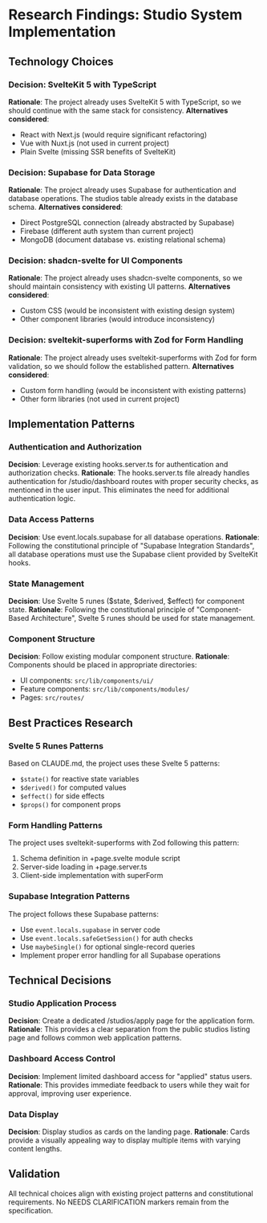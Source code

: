 # Research Findings: Studio System Implementation

## Technology Choices

### Decision: SvelteKit 5 with TypeScript

**Rationale**: The project already uses SvelteKit 5 with TypeScript, so we should continue with the same stack for consistency.
**Alternatives considered**:

- React with Next.js (would require significant refactoring)
- Vue with Nuxt.js (not used in current project)
- Plain Svelte (missing SSR benefits of SvelteKit)

### Decision: Supabase for Data Storage

**Rationale**: The project already uses Supabase for authentication and database operations. The studios table already exists in the database schema.
**Alternatives considered**:

- Direct PostgreSQL connection (already abstracted by Supabase)
- Firebase (different auth system than current project)
- MongoDB (document database vs. existing relational schema)

### Decision: shadcn-svelte for UI Components

**Rationale**: The project already uses shadcn-svelte components, so we should maintain consistency with existing UI patterns.
**Alternatives considered**:

- Custom CSS (would be inconsistent with existing design system)
- Other component libraries (would introduce inconsistency)

### Decision: sveltekit-superforms with Zod for Form Handling

**Rationale**: The project already uses sveltekit-superforms with Zod for form validation, so we should follow the established pattern.
**Alternatives considered**:

- Custom form handling (would be inconsistent with existing patterns)
- Other form libraries (not used in current project)

## Implementation Patterns

### Authentication and Authorization

**Decision**: Leverage existing hooks.server.ts for authentication and authorization checks.
**Rationale**: The hooks.server.ts file already handles authentication for /studio/dashboard routes with proper security checks, as mentioned in the user input. This eliminates the need for additional authentication logic.

### Data Access Patterns

**Decision**: Use event.locals.supabase for all database operations.
**Rationale**: Following the constitutional principle of "Supabase Integration Standards", all database operations must use the Supabase client provided by SvelteKit hooks.

### State Management

**Decision**: Use Svelte 5 runes ($state, $derived, $effect) for component state.
**Rationale**: Following the constitutional principle of "Component-Based Architecture", Svelte 5 runes should be used for state management.

### Component Structure

**Decision**: Follow existing modular component structure.
**Rationale**: Components should be placed in appropriate directories:

- UI components: `src/lib/components/ui/`
- Feature components: `src/lib/components/modules/`
- Pages: `src/routes/`

## Best Practices Research

### Svelte 5 Runes Patterns

Based on CLAUDE.md, the project uses these Svelte 5 patterns:

- `$state()` for reactive state variables
- `$derived()` for computed values
- `$effect()` for side effects
- `$props()` for component props

### Form Handling Patterns

The project uses sveltekit-superforms with Zod following this pattern:

1. Schema definition in +page.svelte module script
2. Server-side loading in +page.server.ts
3. Client-side implementation with superForm

### Supabase Integration Patterns

The project follows these Supabase patterns:

- Use `event.locals.supabase` in server code
- Use `event.locals.safeGetSession()` for auth checks
- Use `maybeSingle()` for optional single-record queries
- Implement proper error handling for all Supabase operations

## Technical Decisions

### Studio Application Process

**Decision**: Create a dedicated /studios/apply page for the application form.
**Rationale**: This provides a clear separation from the public studios listing page and follows common web application patterns.

### Dashboard Access Control

**Decision**: Implement limited dashboard access for "applied" status users.
**Rationale**: This provides immediate feedback to users while they wait for approval, improving user experience.

### Data Display

**Decision**: Display studios as cards on the landing page.
**Rationale**: Cards provide a visually appealing way to display multiple items with varying content lengths.

## Validation

All technical choices align with existing project patterns and constitutional requirements. No NEEDS CLARIFICATION markers remain from the specification.
